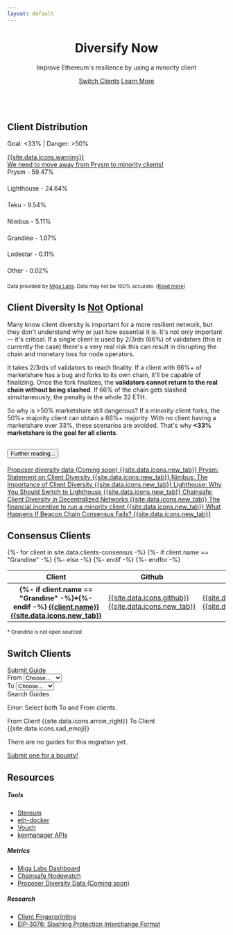 ```yaml
---
layout: default
---
```



<header class="pb-md-3 pb-lg-5">
 <div class="px-4 py-5 my-5 text-center">
    <h1 class="display-1 fw-bold mt-5">Diversify Now</h1>
    <div class="col-lg-7 mx-auto">
      <p class="h4 fw-normal mb-4">Improve Ethereum's resilience by using a minority client</p>
      <a href="#switch" class="btn btn-dark btn-lg px-4 m-1">Switch Clients</a>
      <a href="#why" class="btn btn-outline-dark btn-lg px-4 m-1">Learn More</a>
    </div>
  </div>
</header>

<!-- Logos -->
<section class="bg-light">
  <div class="container my-5">
    <div class="row text-center">
      <div class="col text-center">
        <img src="/assets/img/clients/lighthouse-logo.png" alt="" class="my-2 client-logos">
      </div>
      <div class="col text-center">
        <img src="/assets/img/clients/lodestar-logo-text.png" alt="" class="my-2 client-logos">
      </div>
      <div class="col text-center">
        <img src="/assets/img/clients/prysm-logo.png" alt="" class="my-2 client-logos">
      </div>
      <div class="col text-center">
        <img src="/assets/img/clients/nimbus-logo-text.png" alt="" class="my-2 client-logos">
      </div>
      <div class="col text-center">
        <img src="/assets/img/clients/teku-logo.png" alt="" class="my-2 client-logos">
      </div>
    </div>
  </div>
</section>

<!-- Client Distribution -->
<section id="distribution" class="">
  <div class="container py-5 my-5">
    <h2 class="h1 fw-bold mb-3 text-center">Client Distribution</h2>
    <div class="row justify-content-center mt-4">
      <div class="col col-lg-6 col-md-8 text-center">
        <p class="lead">Goal: &#60;33% <span class="mx-2">|</span> Danger: &#62;50%</p>
        <a id="marketshatWarning" href="#why" class="text-decoration-none d-none">
          <div class="alert alert-danger d-flex align-items-center" role="alert">
            {{site.data.icons.warning}}
            <div>We need to move away from <span id="dangerClients">Prysm</span> to minority clients!</div>
          </div>
        </a>
      </div>
    </div>
    <div class="row justify-content-center">
      <div id="distributionBars" class="col col-lg-6 col-md-8">
        <div class="my-2">
          <label id="prysmLabel" class="form-label my-0 py-0 fw-bold">Prysm - <span id="prysmText">59.47%</span></label>
          <div class="progress position-relative" style="height: 1.3rem;">
            <div id="prysmProgress" class="progress-bar position-absolute bg-danger" role="progressbar" style="width: 59.47%; height: 1.25rem;" aria-valuenow="59.47" aria-valuemin="0" aria-valuemax="100"></div>
            <div class="progress-bar bg-trans clientshare-success" role="progressbar" style="width: 33%; height: 1.25rem"></div>
            <div class="progress-bar bg-trans clientshare-warning" role="progressbar" style="width: 17%; height: 1.25rem"></div>
            <div class="progress-bar bg-trans clientshare-danger" role="progressbar" style="width: 50%; height: 1.25rem"></div>
          </div>
        </div>
        <div class="my-2">
          <label id="lighthouseLabel" class="form-label my-0 py-0">Lighthouse - <span id="lighthouseText">24.64%</span></label>
          <div class="progress position-relative" style="height: 1.3rem;">
            <div id="lighthouseProgress" class="progress-bar position-absolute bg-success" role="progressbar" style="width: 24.64%; height: 1.25rem;" aria-valuenow="24.64" aria-valuemin="0" aria-valuemax="100"></div>
            <div class="progress-bar bg-trans clientshare-success" role="progressbar" style="width: 33%; height: 1.25rem"></div>
            <div class="progress-bar bg-trans clientshare-warning" role="progressbar" style="width: 17%; height: 1.25rem"></div>
            <div class="progress-bar bg-trans clientshare-danger" role="progressbar" style="width: 50%; height: 1.25rem"></div>
          </div>
        </div>
        <div class="my-2">
          <label id="tekuLabel" class="form-label my-0 py-0">Teku - <span id="tekuText">9.54%</span></label>
          <div class="progress position-relative" style="height: 1.3rem;">
            <div id="tekuProgress" class="progress-bar position-absolute bg-success" role="progressbar" style="width: 9.54%; height: 1.25rem;" aria-valuenow="9.54" aria-valuemin="0" aria-valuemax="100"></div>
            <div class="progress-bar bg-trans clientshare-success" role="progressbar" style="width: 33%; height: 1.25rem"></div>
            <div class="progress-bar bg-trans clientshare-warning" role="progressbar" style="width: 17%; height: 1.25rem"></div>
            <div class="progress-bar bg-trans clientshare-danger" role="progressbar" style="width: 50%; height: 1.25rem"></div>
          </div>
        </div>
        <div class="my-2">
          <label id="nimbusLabel" class="form-label my-0 py-0">Nimbus - <span id="nimbusText">5.11%</span></label>
          <div class="progress position-relative" style="height: 1.3rem;">
            <div id="nimbusProgress" class="progress-bar position-absolute bg-success" role="progressbar" style="width: 5.11%; height: 1.25rem;" aria-valuenow="5.11" aria-valuemin="0" aria-valuemax="100"></div>
            <div class="progress-bar bg-trans clientshare-success" role="progressbar" style="width: 33%; height: 1.25rem"></div>
            <div class="progress-bar bg-trans clientshare-warning" role="progressbar" style="width: 17%; height: 1.25rem"></div>
            <div class="progress-bar bg-trans clientshare-danger" role="progressbar" style="width: 50%; height: 1.25rem"></div>
          </div>
        </div>
        <div class="my-2">
          <label id="grandineLabel" class="form-label my-0 py-0">Grandine - <span id="grandineText">1.07%</span></label>
          <div class="progress position-relative" style="height: 1.3rem;">
            <div id="Progress" class="progress-bar position-absolute bg-success" role="progressbar" style="width: 1.07%; height: 1.25rem;" aria-valuenow="1.07" aria-valuemin="0" aria-valuemax="100"></div>
            <div class="progress-bar bg-trans clientshare-success" role="progressbar" style="width: 33%; height: 1.25rem"></div>
            <div class="progress-bar bg-trans clientshare-warning" role="progressbar" style="width: 17%; height: 1.25rem"></div>
            <div class="progress-bar bg-trans clientshare-danger" role="progressbar" style="width: 50%; height: 1.25rem"></div>
          </div>
        </div>
        <div class="my-2">
          <label id="lodestarLabel" class="form-label my-0 py-0">Lodestar - <span id="lodestarText">0.11%</span></label>
          <div class="progress position-relative" style="height: 1.3rem;">
            <div id="lodestarProgress" class="progress-bar position-absolute bg-success" role="progressbar" style="width: 0.11%; height: 1.25rem;" aria-valuenow="0.11" aria-valuemin="0" aria-valuemax="100"></div>
            <div class="progress-bar bg-trans clientshare-success" role="progressbar" style="width: 33%; height: 1.25rem"></div>
            <div class="progress-bar bg-trans clientshare-warning" role="progressbar" style="width: 17%; height: 1.25rem"></div>
            <div class="progress-bar bg-trans clientshare-danger" role="progressbar" style="width: 50%; height: 1.25rem"></div>
          </div>
        </div>
        <div class="my-2">
          <label id="otherLabel" class="form-label my-0 py-0">Other - <span id="otherText">0.02%</span></label>
          <div class="progress position-relative" style="height: 1.3rem;">
            <div id="otherProgress" class="progress-bar position-absolute bg-success" role="progressbar" style="width: 0.02%; height: 1.25rem;" aria-valuenow="0.02" aria-valuemin="0" aria-valuemax="100"></div>
            <div class="progress-bar bg-trans clientshare-success" role="progressbar" style="width: 33%; height: 1.25rem"></div>
            <div class="progress-bar bg-trans clientshare-warning" role="progressbar" style="width: 17%; height: 1.25rem"></div>
            <div class="progress-bar bg-trans clientshare-danger" role="progressbar" style="width: 50%; height: 1.25rem"></div>
          </div>
        </div>
      </div>
    </div>
    <div class="text-center">
      <small>
        Data provided by <a href="https://migalabs.es/api-documentation" target="_blank">Miga Labs</a>. 
        Data may not be 100% accurate. 
        (<a href="/client-fingerprinting">Read more</a>)
      </small>
    </div>
  </div>
</section>

<!-- Why Client Diversity -->
<section id="why" class="bg-light">
  <div class="container py-5 my-5">
    <h2 class="h1 fw-bold mb-3 text-center">Client Diversity Is <u>Not</u> Optional</h2>
    <div class="row justify-content-center mt-4">
      <div class="col col-lg-10">
        <p class="mb-4">Many know client diversity is important for a more resilient network, but they don't understand why or just how essential it is. It's not only important &#8212; <span class="fw-bold fst-italic">it's critical</span>. If a single client is used by 2/3rds (66%) of validators <span id="has66majority" class="d-none text-danger fw-bold text-decoration-underline">(this is currently the case) </span>there's a very real risk this can result in disrupting the chain and monetary loss for node operators.</p>
        <p class="mb-4">It takes 2/3rds of validators to reach finality. If a client with 66%+ of marketshare has a bug and forks to its own chain, it'll be capable of finalizing. Once the fork finalizes, the <strong>validators cannot return to the real chain without being slashed</strong><!--  or exiting and watching their funds drain while in queue -->. If 66% of the chain gets slashed simultaneously, the penalty is the whole 32 ETH.</p>
        <p class="mb-4">So why is >50% marketshare still dangerous? If a minority client forks, the 50%+ majority client can obtain a 66%+ majority. With no client having a marketshare over 33%, these scenarios are avoided. That's why <strong>&#60;33% marketshare is the goal for all clients</strong>.</p>
      </div>
    </div>
    <div class="row justify-content-center mt-2">
      <div class="col col-lg-6 col-md-8 text-center">
        <div class="accordion" id="furtherReading">
          <div class="accordion-item">
            <h2 class="accordion-header" id="furtherReadingHeader">
              <button class="accordion-button collapsed" type="button" data-bs-toggle="collapse" data-bs-target="#collapseFurtherReading" aria-expanded="false" aria-controls="collapseFurtherReading">
                Further reading...
              </button>
            </h2>
            <div id="collapseFurtherReading" class="accordion-collapse collapse" aria-labelledby="furtherReadingHeader" data-bs-parent="#furtherReading">
              <div class="accordion-body text-start">
                <a class="d-block my-2 link-dark text-capitalize" target="_blank"
                    href="https://twitter.com/sproulM_">
                    Proposer diversity data (Coming soon) {{site.data.icons.new_tab}}
                </a>
                <a class="d-block my-2 link-dark text-capitalize" target="_blank"
                    href="https://medium.com/prysmatic-labs/prysmatic-labs-statement-on-client-diversity-c0e3c2f05671">
                    Prysm: Statement on Client Diversity {{site.data.icons.new_tab}}
                </a>
                <a class="d-block my-2 link-dark text-capitalize" target="_blank"
                    href="https://our.status.im/the-importance-of-client-diversity/">
                    Nimbus: The Importance of Client Diversity {{site.data.icons.new_tab}}
                </a>
                <a class="d-block my-2 link-dark text-capitalize" target="_blank"
                    href="https://lighthouse.sigmaprime.io/switch-to-lighthouse.html">
                    Lighthouse: Why You Should Switch to Lighthouse {{site.data.icons.new_tab}}
                </a>
                <a class="d-block my-2 link-dark text-capitalize" target="_blank"
                    href="https://medium.com/chainsafe-systems/on-client-diversity-in-decentralized-networks-848aeedfb49d">
                    Chainsafe: Client Diversity in Decentralized Networks {{site.data.icons.new_tab}}
                </a>
                <a class="d-block my-2 link-dark text-capitalize" target="_blank"
                    href="https://www.reddit.com/r/ethstaker/comments/ptm04i/the_financial_incentive_to_run_a_minority_client/">
                    The financial incentive to run a minority client {{site.data.icons.new_tab}}
                </a>
                <a class="d-block my-2 link-dark text-capitalize" target="_blank"
                    href="https://www.symphonious.net/2021/09/23/what-happens-if-beacon-chain-consensus-fails/">
                    What Happens If Beacon Chain Consensus Fails? {{site.data.icons.new_tab}}
                </a>
              </div>
            </div>
          </div>
        </div>
      </div>
    </div>
  </div>
</section>

<!-- Consensus Clients -->
<section id="clients" class="">
  <div class="container py-5 my-5">
    <h2 class="h1 fw-bold mb-3 text-center">Consensus Clients</h2>
    <div class="row justify-content-center mt-4">
      <div class="col col-lg-8 col-md-10">
        <div class="table-responsive">
          <table class="table table-bordered">
            <thead class="table-light">
              <tr>
                <th scope="col" style="min-width: 8rem;">Client</th>
                <th scope="col">Github</th>
                <th scope="col" style="min-width: 3.8rem;">Docs</th>
                <th scope="col">Discord</th>
                <th scope="col">Support</th>
              </tr>
            </thead>
            <tbody>
              {%- for client in site.data.clients-consensus -%}
                <tr>
                  <th scope="row">
                    {%- if client.name == "Grandine" -%}*{%- endif -%}
                    <a href="{{client.link}}" class="link-dark" target="_blank">
                      {{client.name}}
                      {{site.data.icons.new_tab}}
                    </a>
                  </th>
                  <td>
                    <a href="{{client.github}}" class="text-decoration-none link-dark" target="_blank">
                      {{site.data.icons.github}}
                      {{site.data.icons.new_tab}}
                    </a>
                  </td>
                  <td>
                    <a href="{{client.docs}}" class="text-decoration-none link-dark" target="_blank">
                      {{site.data.icons.docs}}
                      {{site.data.icons.new_tab}}
                    </a>
                  </td>
                  {%- if client.name == "Grandine" -%}
                    <td>(none)</td>
                  {%- else -%}
                    <td>
                      <a href="{{client.discord}}" class="text-decoration-none link-dark" target="_blank">
                        {{site.data.icons.discord}}
                        {{site.data.icons.new_tab}}
                      </a>
                    </td>
                  {%- endif -%}
                  <td>{{client.support}}</td>
                </tr>
              {%- endfor -%}
            </tbody>
          </table>
        </div>
        <div class="text-center">
          <small>* Grandine is not open sourced</small>
        </div>
      </div>
    </div>
  </div>
</section>

<!-- Switch Clients -->
<section id="switch" class="bg-light">
  <div class="container py-5 my-5">
    <h2 class="h1 fw-bold mb-3 text-center">Switch Clients</h2>
    <div class="text-center">
      <a href="/contribute/" class="btn btn-outline-dark btn-sm px-4 m-1">Submit Guide</a>
    </div>
    <div class="row justify-content-center mt-4">
      <div class="col col-lg-6 col-md-8">
        <div class="input-group mb-3">
          <label class="input-group-text" for="fromSelect">From</label>
          <select class="form-select" id="fromSelect" onchange="preventDoubleClientSelect(this)">
            <!-- <option selected>Choose...</option> -->
            <option value="none" selected disabled hidden>Choose...</option>
            <option value="lighthouse">Lighthouse</option>
            <option value="lodestar">Lodestar</option>
            <option value="nimbus">Nimbus</option>
            <option value="prysm">Prysm</option>
            <option value="teku">Teku</option>
            <option value="grandine">Grandine</option>
          </select>
        </div>
      </div>
    </div>
    <div class="row justify-content-center">
      <div class="col col-lg-6 col-md-8">
        <div class="input-group mb-3">
          <label class="input-group-text" for="toSelect">To</label>
          <select class="form-select" id="toSelect" onchange="preventDoubleClientSelect(this)">
            <!-- <option selected>Choose...</option> -->
            <option value="none" selected disabled hidden>Choose...</option>
            <option value="lighthouse">Lighthouse</option>
            <option value="lodestar">Lodestar</option>
            <option value="nimbus">Nimbus</option>
            <option value="prysm">Prysm</option>
            <option value="teku">Teku</option>
            <option value="grandine">Grandine</option>
          </select>
        </div>
      </div>
    </div>
    <div class="row justify-content-center mt-2">
      <div class="col col-lg-6 col-md-8">
        <div class="text-center">
          <a onclick="getGuides()" class="btn btn-dark btn-lg px-4 m-1">Search Guides</a>
        </div>
      </div>
    </div>
    <div class="row justify-content-center">
      <div class="col col-lg-8 col-md-10">
        <div id="error" class="text-center mt-4 d-none">
          <p class="my-2 text-danger fw-bold">Error: Select both To and From clients.</p>
        </div>
        <div id="migrationPath" class="text-center my-4 d-none">
          <span class="d-block text-muted">
            <span id="fromClient">From Client</span>
            <span class="mx-2">{{site.data.icons.arrow_right}}</span>
            <span id="toClient">To Client</span>
          </span>
        </div>
        <div id="noGuides" class="text-center mt-4 d-none">
          {{site.data.icons.sad_emoji}}
          <p class="my-2">There are no guides for this migration yet.</p>
          <a href="/contribute/" class="btn btn-primary btn-sm px-4 m-1">Submit one for a bounty!</a>
          <!-- <a href="/contribute/" class="btn btn-primary btn-sm px-4 m-1">Submit Guide</a> -->
        </div>
        <div id="guideList" class="text-center mt-4 d-none">
          <!-- <p class="text-center">
            {{site.data.icons.docs}}
            <a href="">Prysm to Nimbus migration guide, by Paul Harris</a>
            {{site.data.icons.new_tab}}
          </p> -->
        </div>
      </div>
    </div>
  </div>
</section>

<!-- Resources -->
<section id="resources" class="">
  <div class="container py-5 my-5">
    <h2 class="h1 fw-bold mb-3 text-center">Resources</h2>
    <div class="row justify-content-center mt-4">
      <div class="col col-md-3">
        <h5>Tools</h5>
        <ul class="">
          <li class="mb-2">
            <a href="https://stereum.net/" target="_blank" class="p-0 text-muted text-capitalize">Stereum</a>
          </li>
          <li class="mb-2">
            <a href="https://eth-docker.net/" target="_blank" class="p-0 text-muted text-capitalize">eth-docker</a>
          </li>
          <li class="mb-2">
            <a href="https://github.com/attestantio/vouch" target="_blank" class="p-0 text-muted text-capitalize">Vouch</a>
          </li>
          <li class="mb-2">
            <a href="https://github.com/ethereum/keymanager-APIs" target="_blank" class="p-0 text-muted text-capitalize">keymanager APIs</a>
          </li>
        </ul>
      </div>
      <div class="col col-md-3">
        <h5>Metrics</h5>
        <ul class="">
          <li class="mb-2">
            <a href="https://migalabs.es/crawler/dashboard" target="_blank" class="p-0 text-muted text-capitalize">Miga Labs Dashboard</a>
          </li>
          <li class="mb-2">
            <a href="https://www.nodewatch.io/" target="_blank" class="p-0 text-muted text-capitalize">Chainsafe Nodewatch</a>
          </li>
          <li class="mb-2">
            <a href="https://twitter.com/sproulM_" target="_blank" class="p-0 text-muted text-capitalize">Proposer Diversity Data (Coming soon)</a>
          </li>
        </ul>
      </div>
      <div class="col col-md-3">
        <h5>Research</h5>
        <ul class="">
          <li class="mb-2">
            <a href="https://twitter.com/sproulM_/status/1440512518242197516" target="_blank" class="p-0 text-muted text-capitalize">Client Fingerprinting</a>
          </li>
          <li class="mb-2">
            <a href="https://eips.ethereum.org/EIPS/eip-3076" target="_blank" class="p-0 text-muted text-capitalize">EIP-3076: Slashing Protection Interchange Format</a>
          </li>
        </ul>
      </div>
    </div>
  </div>
</section>





